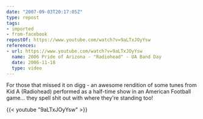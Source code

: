 ```yaml
---
date: "2007-09-03T20:17:05Z"
type: repost
tags:
- imported
- from-facebook
repostOf: https://www.youtube.com/watch?v=9aLTxJOyYsw
references:
- url: https://www.youtube.com/watch?v=9aLTxJOyYsw
  name: 2006 Pride of Arizona - "Radiohead" - UA Band Day
  date: 2006-11-18
  type: video
---
```

For those that missed it on digg - an awesome rendition of some tunes from Kid A (Radiohead) performed as a half-time show in an American Football game... they spell shit out with where they're standing too!

{{< youtube "9aLTxJOyYsw" >}}
